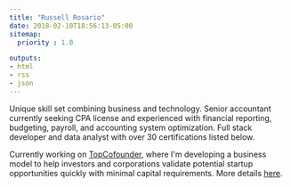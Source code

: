 ```yaml
---
title: "Russell Rosario"
date: 2018-02-10T18:56:13-05:00
sitemap:
  priority : 1.0

outputs:
- html
- rss
- json
---
```

<p>
Unique skill set combining business and technology. Senior accountant currently seeking CPA license and experienced with financial reporting, budgeting, payroll, and accounting system optimization. Full stack developer and data analyst with over 30 certifications listed below. 
</p>

<p>
Currently working on <a href="http://www.topcofounder.com/">TopCofounder</a>, where I'm developing a business model to help investors and corporations validate potential startup opportunities quickly with minimal capital requirements. More details <a href="/blogs/2019-10_topcofounder_update/">here</a>.
</p>

<br/>